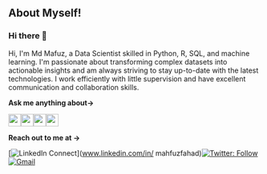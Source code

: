 ## About Myself!

### Hi there 👋

Hi, I'm Md Mafuz, a Data Scientist skilled in Python, R, SQL, and machine learning. I'm passionate about transforming complex datasets into actionable insights and am always striving to stay up-to-date with the latest technologies. I work efficiently with little supervision and have excellent communication and collaboration skills.

**Ask me anything about→**

<img src='https://img.shields.io/badge/Python-3776AB?&style=for-the-badge&logo=python&logoColor=white' height='25'/><img src='https://img.shields.io/badge/R-276DC3?&style=for-the-badge&logo=r&logoColor=white' height='25'/><img src='https://img.shields.io/badge/SQL-4479A1?&style=for-the-badge&logo=sqlite&logoColor=white' height='25'/><img src='https://img.shields.io/badge/Machine%20Learning-F5A623?&style=for-the-badge&logo=tensorflow&logoColor=white' height='25'/>

**Reach out to me at →**

[![LinkedIn Connect](https://img.shields.io/badge/LinkedIn-0077B5?style=for-the-badge&logo=linkedin&logoColor=white)](www.linkedin.com/in/
mahfuzfahad)[![Twitter: Follow](https://img.shields.io/badge/Twitter-1DA1F2?style=for-the-badge&logo=twitter&logoColor=white)](https://twitter.com/MdMahfuz1999)[![Gmail](https://img.shields.io/badge/Gmail-D14836?style=for-the-badge&logo=gmail&logoColor=white)](mailto:your_email@example.com?subject=From%20GitHub&body=Hi,%20there.%20Found%20you%20from%20GitHub.)


